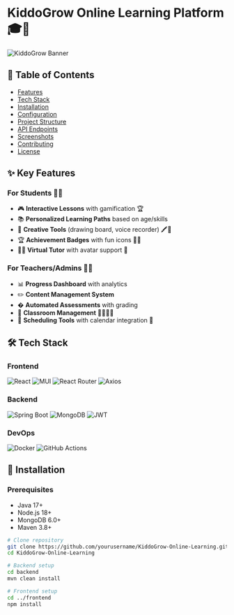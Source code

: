 # KiddoGrow Online Learning Platform 🎓🌱

![KiddoGrow Banner](https://via.placeholder.com/1200x400/4DD0E1/FFFFFF?text=KiddoGrow+Online+Learning+Platform)

## 🌟 Table of Contents
- [Features](#-features)
- [Tech Stack](#-tech-stack) 
- [Installation](#-installation)
- [Configuration](#-configuration)
- [Project Structure](#-project-structure)
- [API Endpoints](#-api-endpoints)
- [Screenshots](#-screenshots)
- [Contributing](#-contributing)
- [License](#-license)

## ✨ Key Features

### For Students 👧👦
- 🎮 **Interactive Lessons** with gamification 🏆
- 📚 **Personalized Learning Paths** based on age/skills
- 🎨 **Creative Tools** (drawing board, voice recorder) 🖍️🎤
- 🏆 **Achievement Badges** with fun icons 🏅✨
- 👨‍🏫 **Virtual Tutor** with avatar support 🤖

### For Teachers/Admins 👩‍🏫
- 📊 **Progress Dashboard** with analytics
- ✏️ **Content Management System** 
- � **Automated Assessments** with grading
- 👥 **Classroom Management** 👨‍👩‍👧‍👦
- 📅 **Scheduling Tools** with calendar integration 📆

## 🛠 Tech Stack

### Frontend
![React](https://img.shields.io/badge/React-18.2-blue?logo=react) 
![MUI](https://img.shields.io/badge/MUI-5.0-blue?logo=mui) 
![React Router](https://img.shields.io/badge/React_Router-6.3-orange)
![Axios](https://img.shields.io/badge/Axios-1.0-purple)

### Backend
![Spring Boot](https://img.shields.io/badge/Spring_Boot-3.0-green?logo=spring) 
![MongoDB](https://img.shields.io/badge/MongoDB-6.0-green?logo=mongodb)
![JWT](https://img.shields.io/badge/JWT-Auth-yellow)

### DevOps
![Docker](https://img.shields.io/badge/Docker-20.10-blue?logo=docker)
![GitHub Actions](https://img.shields.io/badge/CI/CD-GitHub_Actions-blue)

## 🚀 Installation

### Prerequisites
- Java 17+
- Node.js 18+
- MongoDB 6.0+
- Maven 3.8+

```bash
# Clone repository
git clone https://github.com/yourusername/KiddoGrow-Online-Learning.git
cd KiddoGrow-Online-Learning

# Backend setup
cd backend
mvn clean install

# Frontend setup
cd ../frontend
npm install